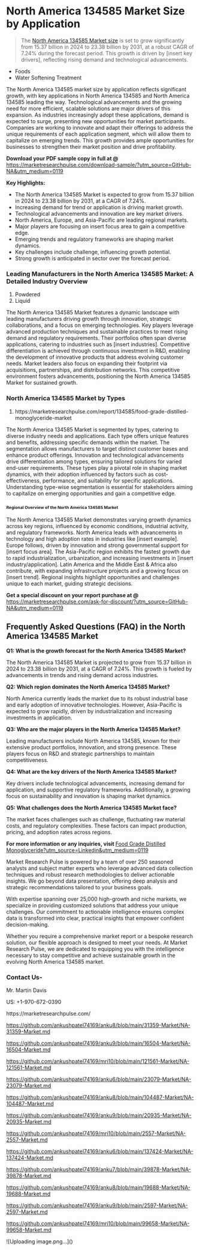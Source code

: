 <h1>North America 134585 Market&nbsp;Size by Application</h1><blockquote><p>The <a href="https://marketresearchpulse.com/download-sample/?utm_source=GitHub-NA&amp;utm_medium=0119">North America 134585 Market size</a> is set to grow significantly from 15.37 billion in 2024 to 23.38 billion by 2031, at a robust CAGR of 7.24% during the forecast period. This growth is driven by [insert key drivers], reflecting rising demand and technological advancements.</p></blockquote><ul><li>Foods<li> Water Softening Treatment</li></ul><p>The North America 134585 market size by application reflects significant growth, with key applications in North America 134585 and North America 134585 leading the way. Technological advancements and the growing need for more efficient, scalable solutions are major drivers of this expansion. As industries increasingly adopt these applications, demand is expected to surge, presenting new opportunities for market participants. Companies are working to innovate and adapt their offerings to address the unique requirements of each application segment, which will allow them to capitalize on emerging trends. This growth provides ample opportunities for businesses to strengthen their market position and drive profitability.</p><p><strong>Download your PDF sample copy in full at @ </strong><a href="https://marketresearchpulse.com/download-sample/?utm_source=GitHub-NA&amp;utm_medium=0119">https://marketresearchpulse.com/download-sample/?utm_source=GitHub-NA&amp;utm_medium=0119</a></p><p><strong>Key Highlights: </strong></p><ul><li>The North America 134585 Market is expected to grow from 15.37 billion in 2024 to 23.38 billion by 2031, at a CAGR of 7.24%.</li><li>Increasing demand for trend or application is driving market growth.</li><li>Technological advancements and innovation are key market drivers.</li><li>North America, Europe, and Asia-Pacific are leading regional markets.</li><li>Major players are focusing on insert focus area to gain a competitive edge.</li><li>Emerging trends and regulatory frameworks are shaping market dynamics.</li><li>Key challenges include challenge, influencing growth potential.</li><li>Strong growth is anticipated in sector over the forecast period.</li></ul><h3>Leading Manufacturers in the North America 134585 Market: A Detailed Industry Overview</h3><ol><li>Powdered<li> Liquid</li></ol><div class="flex max-w-full flex-col flex-grow"><div class="min-h-8 text-message flex w-full flex-col items-end gap-2 whitespace-normal break-words [.text-message+&amp;]:mt-5" dir="auto" data-message-author-role="assistant" data-message-id="fd8432e4-4910-450d-b182-61b7bfb0a01f" data-message-model-slug="gpt-4o"><div class="flex w-full flex-col gap-1 empty:hidden first:pt-[3px]"><div class="markdown prose w-full break-words dark:prose-invert light"><p>The North America 134585 Market features a dynamic landscape with leading manufacturers driving growth through innovation, strategic collaborations, and a focus on emerging technologies. Key players leverage advanced production techniques and sustainable practices to meet rising demand and regulatory requirements. Their portfolios often span diverse applications, catering to industries such as [insert industries]. Competitive differentiation is achieved through continuous investment in R&amp;D, enabling the development of innovative products that address evolving customer needs. Market leaders also focus on expanding their footprint via acquisitions, partnerships, and distribution networks. This competitive environment fosters advancements, positioning the North America 134585 Market for sustained growth.</p></div></div></div></div><h3>North America 134585 Market by Types</h3><ol><li>https://marketresearchpulse.com/report/134585/food-grade-distilled-monoglyceride-market</li></ol><div class="flex max-w-full flex-col flex-grow"><div class="min-h-8 text-message flex w-full flex-col items-end gap-2 whitespace-normal break-words [.text-message+&amp;]:mt-5" dir="auto" data-message-author-role="assistant" data-message-id="084470be-0bb7-4664-bddf-5156b4f41249" data-message-model-slug="gpt-4o-mini"><div class="flex w-full flex-col gap-1 empty:hidden first:pt-[3px]"><div class="markdown prose w-full break-words dark:prose-invert light"><p>The North America 134585 Market is segmented by types, catering to diverse industry needs and applications. Each type offers unique features and benefits, addressing specific demands within the market. The segmentation allows manufacturers to target distinct customer bases and enhance product offerings. Innovation and technological advancements drive differentiation among types, ensuring tailored solutions for varied end-user requirements. These types play a pivotal role in shaping market dynamics, with their adoption influenced by factors such as cost-effectiveness, performance, and suitability for specific applications. Understanding type-wise segmentation is essential for stakeholders aiming to capitalize on emerging opportunities and gain a competitive edge.</p></div></div></div></div><h3><span style="font-size: 11px;">Regional Overview of the North America 134585 Market</span></h3><div class="flex max-w-full flex-col flex-grow"><div class="min-h-8 text-message flex w-full flex-col items-end gap-2 whitespace-normal break-words [.text-message+&amp;]:mt-5" dir="auto" data-message-author-role="assistant" data-message-id="e9038762-ce64-4e30-91c9-9bd413514231" data-message-model-slug="gpt-4o-mini"><div class="flex w-full flex-col gap-1 empty:hidden first:pt-[3px]"><div class="markdown prose w-full break-words dark:prose-invert light"><p>The North America 134585 Market demonstrates varying growth dynamics across key regions, influenced by economic conditions, industrial activity, and regulatory frameworks. North America leads with advancements in technology and high adoption rates in industries like [insert example]. Europe follows, driven by innovation and strong governmental support for [insert focus area]. The Asia-Pacific region exhibits the fastest growth due to rapid industrialization, urbanization, and increasing investments in [insert industry/application]. Latin America and the Middle East &amp; Africa also contribute, with expanding infrastructure projects and a growing focus on [insert trend]. Regional insights highlight opportunities and challenges unique to each market, guiding strategic decisions.</p></div></div></div></div><p><strong>Get a special discount on your report purchase at @ </strong><a href="https://marketresearchpulse.com/ask-for-discount/?utm_source=GitHub-NA&amp;utm_medium=0119">https://marketresearchpulse.com/ask-for-discount/?utm_source=GitHub-NA&amp;utm_medium=0119</a></p><h2>Frequently Asked Questions (FAQ) in the North America 134585 Market</h2><p><strong>Q1: What is the growth forecast for the North America 134585 Market?</strong></p><p>The North America 134585 Market is projected to grow from 15.37 billion in 2024 to 23.38 billion by 2031, at a CAGR of 7.24%. This growth is fueled by advancements in trends and rising demand across industries.</p><p><strong>Q2: Which region dominates the North America 134585 Market?</strong></p><p>North America currently leads the market due to its robust industrial base and early adoption of innovative technologies. However, Asia-Pacific is expected to grow rapidly, driven by industrialization and increasing investments in application.</p><p><strong>Q3: Who are the major players in the North America 134585 Market?</strong></p><p>Leading manufacturers include North America 134585, known for their extensive product portfolios, innovation, and strong presence. These players focus on R&amp;D and strategic partnerships to maintain competitiveness.</p><p><strong>Q4: What are the key drivers of the North America 134585 Market?</strong></p><p>Key drivers include technological advancements, increasing demand for application, and supportive regulatory frameworks. Additionally, a growing focus on sustainability and innovation is shaping market dynamics.</p><p><strong>Q5: What challenges does the North America 134585 Market face?</strong></p><p>The market faces challenges such as challenge, fluctuating raw material costs, and regulatory complexities. These factors can impact production, pricing, and adoption rates across regions.</p><p><strong>For more information or any inquiries, visit&nbsp;</strong><a href="Food Grade Distilled Monoglyceride?utm_source=Linkedin&utm_medium=0119">Food Grade Distilled Monoglyceride?utm_source=Linkedin&utm_medium=0119</a></p><p>Market Research Pulse is powered by a team of over 250 seasoned analysts and subject matter experts who leverage advanced data collection techniques and robust research methodologies to deliver actionable insights. We go beyond data presentation, offering deep analysis and strategic recommendations tailored to your business goals.</p><p>With expertise spanning over 25,000 high-growth and niche markets, we specialize in providing customized solutions that address your unique challenges. Our commitment to actionable intelligence ensures complex data is transformed into clear, practical insights that empower confident decision-making.</p><p>Whether you require a comprehensive market report or a bespoke research solution, our flexible approach is designed to meet your needs. At Market Research Pulse, we are dedicated to equipping you with the intelligence necessary to stay competitive and achieve sustainable growth in the evolving North America 134585 market.</p><h3><strong>Contact Us-</strong></h3><p>Mr. Martin Davis</p><p>US: +1-970-672-0390</p><p>https://marketresearchpulse.com/</p><p><a href="https://github.com/ankushpatel74169/anku8/blob/main/31359-Market/NA-31359-Market.md">https://github.com/ankushpatel74169/anku8/blob/main/31359-Market/NA-31359-Market.md</a></p><p><a href="https://github.com/ankushpatel74169/anku9/blob/main/16504-Market/NA-16504-Market.md">https://github.com/ankushpatel74169/anku9/blob/main/16504-Market/NA-16504-Market.md</a></p><p><a href="https://github.com/ankushpatel74169/mri10/blob/main/121561-Market/NA-121561-Market.md">https://github.com/ankushpatel74169/mri10/blob/main/121561-Market/NA-121561-Market.md</a></p><p><a href="https://github.com/ankushpatel74169/anku6/blob/main/23079-Market/NA-23079-Market.md">https://github.com/ankushpatel74169/anku6/blob/main/23079-Market/NA-23079-Market.md</a></p><p><a href="https://github.com/ankushpatel74169/anku8/blob/main/104487-Market/NA-104487-Market.md">https://github.com/ankushpatel74169/anku8/blob/main/104487-Market/NA-104487-Market.md</a></p><p><a href="https://github.com/ankushpatel74169/anku9/blob/main/20935-Market/NA-20935-Market.md">https://github.com/ankushpatel74169/anku9/blob/main/20935-Market/NA-20935-Market.md</a></p><p><a href="https://github.com/ankushpatel74169/mri10/blob/main/2557-Market/NA-2557-Market.md">https://github.com/ankushpatel74169/mri10/blob/main/2557-Market/NA-2557-Market.md</a></p><p><a href="https://github.com/ankushpatel74169/anku6/blob/main/137424-Market/NA-137424-Market.md">https://github.com/ankushpatel74169/anku6/blob/main/137424-Market/NA-137424-Market.md</a></p><p><a href="https://github.com/ankushpatel74169/anku7/blob/main/39878-Market/NA-39878-Market.md">https://github.com/ankushpatel74169/anku7/blob/main/39878-Market/NA-39878-Market.md</a></p><p><a href="https://github.com/ankushpatel74169/anku8/blob/main/19688-Market/NA-19688-Market.md">https://github.com/ankushpatel74169/anku8/blob/main/19688-Market/NA-19688-Market.md</a></p><p><a href="https://github.com/ankushpatel74169/anku9/blob/main/2597-Market/NA-2597-Market.md">https://github.com/ankushpatel74169/anku9/blob/main/2597-Market/NA-2597-Market.md</a></p><p><a href="https://github.com/ankushpatel74169/mri10/blob/main/99658-Market/NA-99658-Market.md">https://github.com/ankushpatel74169/mri10/blob/main/99658-Market/NA-99658-Market.md</a></p>
![Uploading image.png…]()
